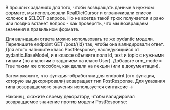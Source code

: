 В прошлых заданиях для того, чтобы возвращать данные в нужном формате, мы использовали RealDictCursor и ограничивали список колонок в SELECT-запросе. Но не всегда такой трюк получается и рано или поздно встанет вопрос - как проверять, что мы возвращаем значения в правильном формате.

Для валидации ответа можно использовать те же pydantic модели. Перепишите endpoint GET /post/{id} так, чтобы она валидировали ответ. Для этого напишите класс PostResponse, наследующийся от pydantic.BaseModel, и в классе объявите поля id, text и topic с нужными типами (по аналогии с заданием на класс User). Добавьте orm_mode = True таким же способом, как делали на лекции (или в документации).

Затем укажите, что функция-обработчик для endpoint (это функция, которую вы декорировали) возвращает тип PostResponse. Для указания типа возвращаемого значения используется синтаксис ->

Наконец, скажите своему декоратору, чтобы валидировал возвращаемое значение против модели PostResponse:
